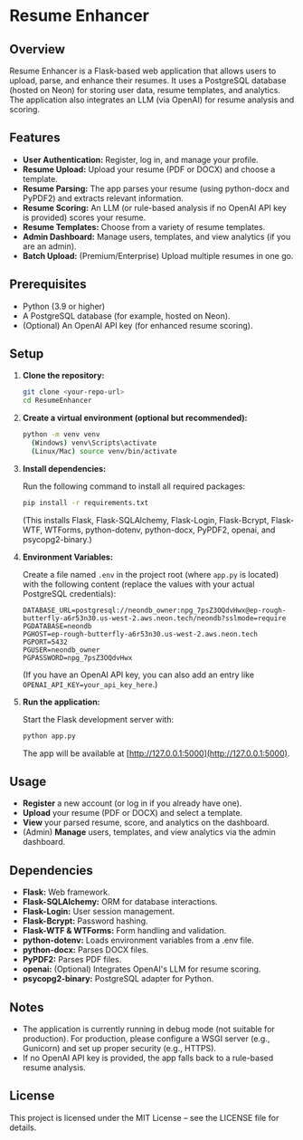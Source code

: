 # Resume Enhancer

## Overview

Resume Enhancer is a Flask-based web application that allows users to upload, parse, and enhance their resumes. It uses a PostgreSQL database (hosted on Neon) for storing user data, resume templates, and analytics. The application also integrates an LLM (via OpenAI) for resume analysis and scoring.

## Features

- **User Authentication:** Register, log in, and manage your profile.
- **Resume Upload:** Upload your resume (PDF or DOCX) and choose a template.
- **Resume Parsing:** The app parses your resume (using python-docx and PyPDF2) and extracts relevant information.
- **Resume Scoring:** An LLM (or rule-based analysis if no OpenAI API key is provided) scores your resume.
- **Resume Templates:** Choose from a variety of resume templates.
- **Admin Dashboard:** Manage users, templates, and view analytics (if you are an admin).
- **Batch Upload:** (Premium/Enterprise) Upload multiple resumes in one go.

## Prerequisites

- Python (3.9 or higher)
- A PostgreSQL database (for example, hosted on Neon).
- (Optional) An OpenAI API key (for enhanced resume scoring).

## Setup

1. **Clone the repository:**

   ```bash
   git clone <your-repo-url>
   cd ResumeEnhancer
   ```

2. **Create a virtual environment (optional but recommended):**

   ```bash
   python -m venv venv
     (Windows) venv\Scripts\activate
     (Linux/Mac) source venv/bin/activate
   ```

3. **Install dependencies:**

   Run the following command to install all required packages:

   ```bash
   pip install -r requirements.txt
   ```

   (This installs Flask, Flask-SQLAlchemy, Flask-Login, Flask-Bcrypt, Flask-WTF, WTForms, python-dotenv, python-docx, PyPDF2, openai, and psycopg2-binary.)

4. **Environment Variables:**

   Create a file named `.env` in the project root (where `app.py` is located) with the following content (replace the values with your actual PostgreSQL credentials):

   ```
   DATABASE_URL=postgresql://neondb_owner:npg_7psZ3OQdvHwx@ep-rough-butterfly-a6r53n30.us-west-2.aws.neon.tech/neondb?sslmode=require
   PGDATABASE=neondb
   PGHOST=ep-rough-butterfly-a6r53n30.us-west-2.aws.neon.tech
   PGPORT=5432
   PGUSER=neondb_owner
   PGPASSWORD=npg_7psZ3OQdvHwx
   ```

   (If you have an OpenAI API key, you can also add an entry like `OPENAI_API_KEY=your_api_key_here`.)

5. **Run the application:**

   Start the Flask development server with:

   ```bash
   python app.py
   ```

   The app will be available at [http://127.0.0.1:5000](http://127.0.0.1:5000).

## Usage

- **Register** a new account (or log in if you already have one).
- **Upload** your resume (PDF or DOCX) and select a template.
- **View** your parsed resume, score, and analytics on the dashboard.
- (Admin) **Manage** users, templates, and view analytics via the admin dashboard.

## Dependencies

- **Flask:** Web framework.
- **Flask-SQLAlchemy:** ORM for database interactions.
- **Flask-Login:** User session management.
- **Flask-Bcrypt:** Password hashing.
- **Flask-WTF & WTForms:** Form handling and validation.
- **python-dotenv:** Loads environment variables from a .env file.
- **python-docx:** Parses DOCX files.
- **PyPDF2:** Parses PDF files.
- **openai:** (Optional) Integrates OpenAI's LLM for resume scoring.
- **psycopg2-binary:** PostgreSQL adapter for Python.

## Notes

- The application is currently running in debug mode (not suitable for production). For production, please configure a WSGI server (e.g., Gunicorn) and set up proper security (e.g., HTTPS).
- If no OpenAI API key is provided, the app falls back to a rule-based resume analysis.

## License

This project is licensed under the MIT License – see the LICENSE file for details. 